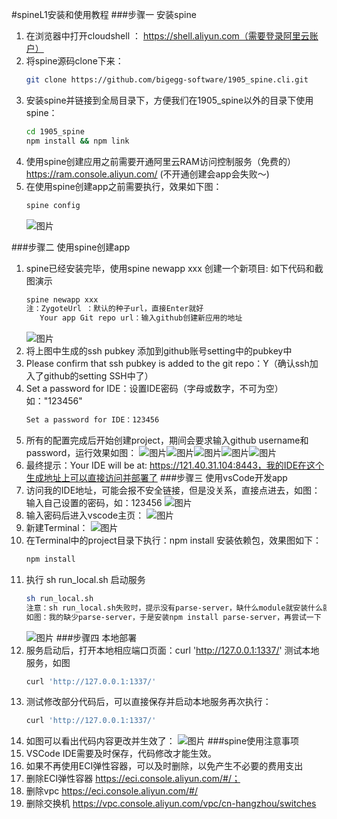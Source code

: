 #spineL1安装和使用教程
###步骤一 安装spine
1. 在浏览器中打开cloudshell ： https://shell.aliyun.com（需要登录阿里云账户）
2. 将spine源码clone下来：
   ```bash
   git clone https://github.com/bigegg-software/1905_spine.cli.git
   ```
3. 安装spine并链接到全局目录下，方便我们在1905_spine以外的目录下使用spine：
   ```bash
   cd 1905_spine
   npm install && npm link
   ```
4. 使用spine创建应用之前需要开通阿里云RAM访问控制服务（免费的）https://ram.console.aliyun.com/ (不开通创建会app会失败～)
5. 在使用spine创建app之前需要执行，效果如下图：
   ```bash
   spine config
   ```
   ![图片](https://uploader.shimo.im/f/9TVv5Eufe1YkyaEF.png!thumbnail)

###步骤二 使用spine创建app
1. spine已经安装完毕，使用spine newapp xxx 创建一个新项目: 如下代码和截图演示
   ```bash
   spine newapp xxx
   注：ZygoteUrl ：默认的种子url，直接Enter就好
      Your app Git repo url：输入github创建新应用的地址
   ```
   ![图片](https://uploader.shimo.im/f/jojYptMT91oRaF2f.png!thumbnail)
2. 将上图中生成的ssh pubkey 添加到github账号setting中的pubkey中
3. Please confirm that ssh pubkey is added to the git repo：Y（确认ssh加入了github的setting SSH中了）
4. Set a password for IDE：设置IDE密码（字母或数字，不可为空）如："123456"
   ```bash
   Set a password for IDE：123456
   ```
5. 所有的配置完成后开始创建project，期间会要求输入github username和password，运行效果如图：
   ![图片](https://uploader.shimo.im/f/WaP1teK1gLgvRWjg.png!thumbnail)![图片](https://uploader.shimo.im/f/BtOt8pLPLkwvvDA7.png!thumbnail)![图片](https://uploader.shimo.im/f/WV2P8wfmoZMlZmoi.png!thumbnail)![图片](https://uploader.shimo.im/f/cdwuzve2bFsulrvj.png!thumbnail)![图片](https://uploader.shimo.im/f/SIef3SEKn6Qg2iZz.png!thumbnail)
6. 最终提示：Your IDE will be at: https://121.40.31.104:8443，我的IDE在这个生成地址上可以直接访问并部署了
###步骤三 使用vsCode开发app
1. 访问我的IDE地址，可能会报不安全链接，但是没关系，直接点进去，如图：输入自己设置的密码，如：123456
   ![图片](https://uploader.shimo.im/f/jXSwRer1xgYJJS2F.png!thumbnail)
2. 输入密码后进入vscode主页：
   ![图片](https://uploader.shimo.im/f/pOBOOh9Ejt0qSQMw.png!thumbnail)
3. 新建Terminal：
   ![图片](https://uploader.shimo.im/f/7ldjlVZgrckJxWLc.png!thumbnail)
4. 在Terminal中的project目录下执行：npm install 安装依赖包，效果图如下：
   ```bash
   npm install
   ```
5. 执行 sh run_local.sh 启动服务
   ```bash
   sh run_local.sh
   注意：sh run_local.sh失败时，提示没有parse-server，缺什么module就安装什么就好了，
   如图：我的缺少parse-server，于是安装npm install parse-server，再尝试一下 sh run_local.sh 启动命令就成功了
   ```
   ![图片](https://uploader.shimo.im/f/VFXCTQpMhhQIHp2Y.png!thumbnail)
###步骤四 本地部署
1. 服务启动后，打开本地相应端口页面：curl 'http://127.0.0.1:1337/' 测试本地服务，如图
    ```bash
    curl 'http://127.0.0.1:1337/'
    ```
2. 测试修改部分代码后，可以直接保存并启动本地服务再次执行：
    ```bash
    curl 'http://127.0.0.1:1337/'
    ```
3. 如图可以看出代码内容更改并生效了：
![图片](https://uploader.shimo.im/f/pi39tpBIr00w4Wql.png!thumbnail)
###spine使用注意事项
 1.	VSCode IDE需要及时保存，代码修改才能生效。
 2.	如果不再使用ECI弹性容器，可以及时删除，以免产生不必要的费用支出
 3.	删除ECI弹性容器 https://eci.console.aliyun.com/#/；
 4.	删除vpc https://eci.console.aliyun.com/#/
 5.	删除交换机 https://vpc.console.aliyun.com/vpc/cn-hangzhou/switches
